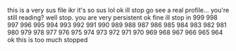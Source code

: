 this is a very sus file
ikr
it's so sus
lol
ok ill stop
go see a real profile...
you're still reading?
well stop.
you are very persistent
ok fine ill stop in
999
998
997
996
995
994
993
992
991
990
989
988
987
986
985
984
983
982
981
980
979
978
977
976
975
974
973
972
971
970
969
968
967
966
965
964
ok this is too much
stopped
